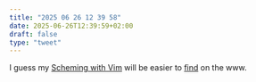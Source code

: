 ```yaml
---
title: "2025 06 26 12 39 58"
date: 2025-06-26T12:39:59+02:00
draft: false
type: "tweet"
---
```

I guess my [Scheming with Vim](https://aliquote.org/post/scheme-in-vim/) will be easier to [find](https://medium.com/@iamalexcarter/scheming-with-vim-a-practical-setup-for-scheme-6a6b7e07ad9f) on the www.
